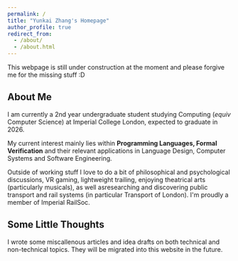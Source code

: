 ```yaml
---
permalink: /
title: "Yunkai Zhang's Homepage"
author_profile: true
redirect_from: 
  - /about/
  - /about.html
---
```


This webpage is still under construction at the moment and please forgive me for the missing stuff :D

## About Me

I am currently a 2nd year undergraduate student studying Computing (_equiv_ Computer Science) at Imperial College London, expected to graduate in 2026.

My current interest mainly lies within **Programming Languages, Formal Verification** and their relevant applications in Language Design, Computer Systems and Software Engineering.

Outside of working stuff I love to do a bit of philosophical and psychological discussions, VR gaming, lightweight trailing, enjoying theatrical arts (particularly musicals), as well asresearching and discovering public transport and rail systems (in particular Transport of London). I'm proudly a member of Imperial RailSoc.


## Some Little Thoughts

I wrote some miscallenous articles and idea drafts on both technical and non-technical topics. They will be migrated into this website in the future.